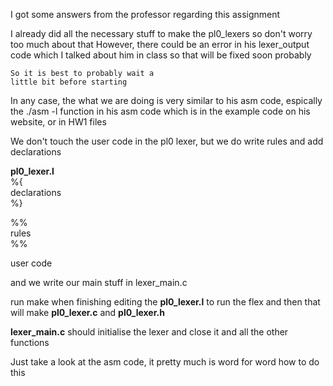 I got some answers from the professor regarding this assignment

I already did all the necessary stuff to make the pl0_lexers so don't worry too much about that 
    However, there could be an error in his lexer_output code which I talked about him in class 
    so that will be fixed soon probably

    So it is best to probably wait a 
    little bit before starting

In any case, the what we are doing is very similar to 
his asm code, espically the ./asm -l function in his asm
code which is in the example code on his website, or in 
HW1 files

We don't touch the user code in the pl0 lexer, but we do write rules and add declarations

**pl0_lexer.l**<br>
%{<br>
    declarations<br>
%}<br>

%%<br>
    rules<br>
%%<br>

user code<br>

and we write our main stuff in lexer_main.c

run make when finishing editing the **pl0_lexer.l** to run the flex and then that will make **pl0_lexer.c** and **pl0_lexer.h**

**lexer_main.c** should initialise the lexer and close it and all the other functions

Just take a look at the asm code, it pretty much is word
for word how to do this